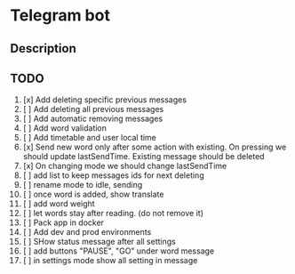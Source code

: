 # Telegram bot

## Description

## TODO

1. [x] Add deleting specific previous messages
2. [ ] Add deleting all previous messages
3. [ ] Add automatic removing messages
4. [ ] Add word validation
5. [ ] Add timetable and user local time
6. [x] Send new word only after some action with existing. On pressing we should update lastSendTime. Existing message should be deleted
7. [x] On changing mode we should change lastSendTime
8. [ ] add list to keep messages ids for next deleting
9. [ ] rename mode to idle, sending
10. [ ] once word is added, show translate
11. [ ] add word weight
12. [ ] let words stay after reading. (do not remove it)
13. [ ] Pack app in docker
14. [ ] Add dev and prod environments
15. [ ] SHow status message after all settings
16. [ ] add buttons "PAUSE", "GO" under word message
17. [ ] in settings mode show all setting in message
